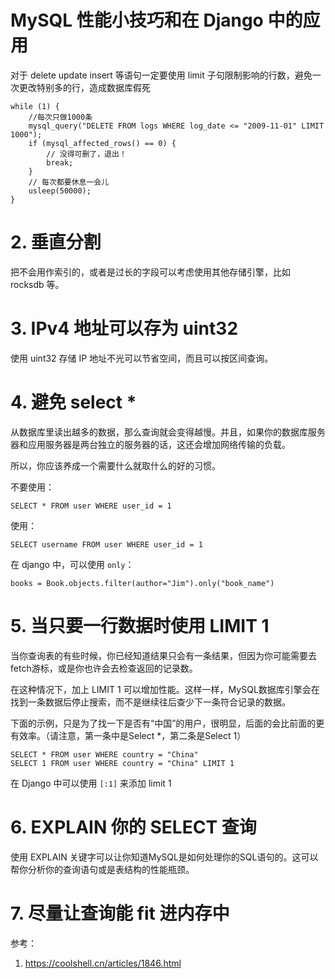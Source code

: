 # MySQL 性能小技巧和在 Django 中的应用

<!--
ID: 0ee102dc-8ea0-412d-8277-dfeff7e57f3b
Status: publish
Date: 2018-07-24T17:51:07
Modified: 2020-05-16T11:21:24
wp_id: 184
-->

对于 delete update insert 等语句一定要使用 limit 子句限制影响的行数，避免一次更改特别多的行，造成数据库假死

```
while (1) {
    //每次只做1000条
    mysql_query("DELETE FROM logs WHERE log_date <= "2009-11-01" LIMIT 1000");
    if (mysql_affected_rows() == 0) {
        // 没得可删了，退出！
        break;
    }
    // 每次都要休息一会儿
    usleep(50000);
}
```

# 2. 垂直分割

把不会用作索引的，或者是过长的字段可以考虑使用其他存储引擎，比如 rocksdb 等。

# 3. IPv4 地址可以存为 uint32

使用 uint32 存储 IP 地址不光可以节省空间，而且可以按区间查询。

# 4. 避免 select *

从数据库里读出越多的数据，那么查询就会变得越慢。并且，如果你的数据库服务器和应用服务器是两台独立的服务器的话，这还会增加网络传输的负载。

所以，你应该养成一个需要什么就取什么的好的习惯。

不要使用：

```
SELECT * FROM user WHERE user_id = 1
```

使用：

```
SELECT username FROM user WHERE user_id = 1
```

在 django 中，可以使用 `only`：

```
books = Book.objects.filter(author="Jim").only("book_name")
```

# 5. 当只要一行数据时使用 LIMIT 1

当你查询表的有些时候，你已经知道结果只会有一条结果，但因为你可能需要去fetch游标，或是你也许会去检查返回的记录数。

在这种情况下，加上 LIMIT 1 可以增加性能。这样一样，MySQL数据库引擎会在找到一条数据后停止搜索，而不是继续往后查少下一条符合记录的数据。

下面的示例，只是为了找一下是否有“中国”的用户，很明显，后面的会比前面的更有效率。（请注意，第一条中是Select *，第二条是Select 1）

```
SELECT * FROM user WHERE country = "China"
SELECT 1 FROM user WHERE country = "China" LIMIT 1
```

在 Django 中可以使用 `[:1]` 来添加 limit 1

# 6. EXPLAIN 你的 SELECT 查询

使用 EXPLAIN 关键字可以让你知道MySQL是如何处理你的SQL语句的。这可以帮你分析你的查询语句或是表结构的性能瓶颈。

# 7. 尽量让查询能 fit 进内存中

参考：

1. https://coolshell.cn/articles/1846.html